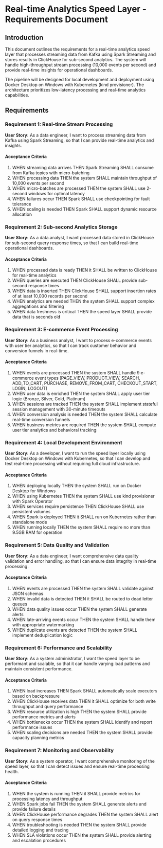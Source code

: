 # Real-time Analytics Speed Layer - Requirements Document

## Introduction

This document outlines the requirements for a real-time analytics speed layer that processes streaming data from Kafka using Spark Streaming and stores results in ClickHouse for sub-second analytics. The system will handle high-throughput stream processing (10,000 events per second) and provide real-time insights for operational dashboards.

The pipeline will be designed for local development and deployment using Docker Desktop on Windows with Kubernetes (kind provisioner). The architecture prioritizes low-latency processing and real-time analytics capabilities.

## Requirements

### Requirement 1: Real-time Stream Processing

**User Story:** As a data engineer, I want to process streaming data from Kafka using Spark Streaming, so that I can provide real-time analytics and insights.

#### Acceptance Criteria

1. WHEN streaming data arrives THEN Spark Streaming SHALL consume from Kafka topics with micro-batching
2. WHEN processing data THEN the system SHALL maintain throughput of 10,000 events per second
3. WHEN micro-batches are processed THEN the system SHALL use 2-second windows for optimal latency
4. WHEN failures occur THEN Spark SHALL use checkpointing for fault tolerance
5. WHEN scaling is needed THEN Spark SHALL support dynamic resource allocation

### Requirement 2: Sub-second Analytics Storage

**User Story:** As a data analyst, I want processed data stored in ClickHouse for sub-second query response times, so that I can build real-time operational dashboards.

#### Acceptance Criteria

1. WHEN processed data is ready THEN it SHALL be written to ClickHouse for real-time analytics
2. WHEN queries are executed THEN ClickHouse SHALL provide sub-second response times
3. WHEN data is inserted THEN ClickHouse SHALL support insertion rates of at least 10,000 records per second
4. WHEN analytics are needed THEN the system SHALL support complex aggregations and filtering
5. WHEN data freshness is critical THEN the speed layer SHALL provide data that is seconds old

### Requirement 3: E-commerce Event Processing

**User Story:** As a business analyst, I want to process e-commerce events with user tier analytics, so that I can track customer behavior and conversion funnels in real-time.

#### Acceptance Criteria

1. WHEN events are processed THEN the system SHALL handle 9 e-commerce event types (PAGE_VIEW, PRODUCT_VIEW, SEARCH, ADD_TO_CART, PURCHASE, REMOVE_FROM_CART, CHECKOUT_START, LOGIN, LOGOUT)
2. WHEN user data is enriched THEN the system SHALL apply user tier logic (Bronze, Silver, Gold, Platinum)
3. WHEN sessions are tracked THEN the system SHALL implement stateful session management with 30-minute timeouts
4. WHEN conversion analysis is needed THEN the system SHALL calculate real-time conversion funnels
5. WHEN business metrics are required THEN the system SHALL compute user tier analytics and behavioral tracking

### Requirement 4: Local Development Environment

**User Story:** As a developer, I want to run the speed layer locally using Docker Desktop on Windows with Kubernetes, so that I can develop and test real-time processing without requiring full cloud infrastructure.

#### Acceptance Criteria

1. WHEN deploying locally THEN the system SHALL run on Docker Desktop for Windows
2. WHEN using Kubernetes THEN the system SHALL use kind provisioner with Spark Operator
3. WHEN services require persistence THEN ClickHouse SHALL use persistent volumes
4. WHEN Spark is deployed THEN it SHALL run on Kubernetes rather than standalone mode
5. WHEN running locally THEN the system SHALL require no more than 9.5GB RAM for operation

### Requirement 5: Data Quality and Validation

**User Story:** As a data engineer, I want comprehensive data quality validation and error handling, so that I can ensure data integrity in real-time processing.

#### Acceptance Criteria

1. WHEN events are processed THEN the system SHALL validate against JSON schemas
2. WHEN invalid data is detected THEN it SHALL be routed to dead letter queues
3. WHEN data quality issues occur THEN the system SHALL generate alerts
4. WHEN late-arriving events occur THEN the system SHALL handle them with appropriate watermarking
5. WHEN duplicate events are detected THEN the system SHALL implement deduplication logic

### Requirement 6: Performance and Scalability

**User Story:** As a system administrator, I want the speed layer to be performant and scalable, so that it can handle varying load patterns and maintain consistent performance.

#### Acceptance Criteria

1. WHEN load increases THEN Spark SHALL automatically scale executors based on backpressure
2. WHEN ClickHouse receives data THEN it SHALL optimize for both write throughput and query performance
3. WHEN resource utilization is high THEN the system SHALL provide performance metrics and alerts
4. WHEN bottlenecks occur THEN the system SHALL identify and report performance issues
5. WHEN scaling decisions are needed THEN the system SHALL provide capacity planning metrics

### Requirement 7: Monitoring and Observability

**User Story:** As a system operator, I want comprehensive monitoring of the speed layer, so that I can detect issues and ensure real-time processing health.

#### Acceptance Criteria

1. WHEN the system is running THEN it SHALL provide metrics for processing latency and throughput
2. WHEN Spark jobs fail THEN the system SHALL generate alerts and provide failure details
3. WHEN ClickHouse performance degrades THEN the system SHALL alert on query response times
4. WHEN troubleshooting is needed THEN the system SHALL provide detailed logging and tracing
5. WHEN SLA violations occur THEN the system SHALL provide alerting and escalation procedures